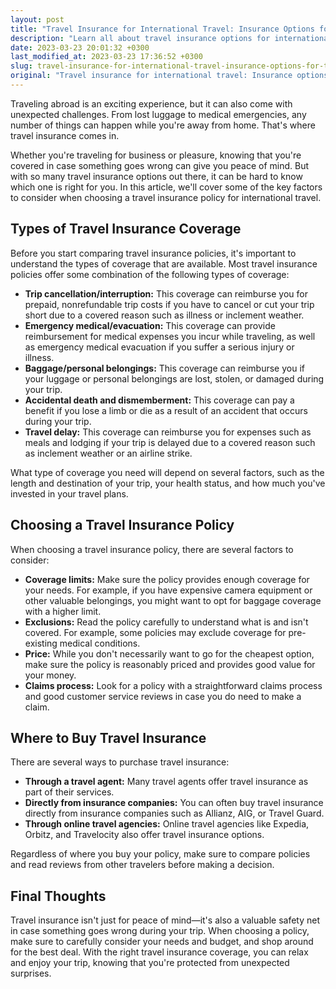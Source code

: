```yaml
---
layout: post
title: "Travel Insurance for International Travel: Insurance Options for Travelers Abroad"
description: "Learn all about travel insurance options for international trips, what type of coverage you might need, and how to choose the best policy for your needs."
date: 2023-03-23 20:01:32 +0300
last_modified_at: 2023-03-23 17:36:52 +0300
slug: travel-insurance-for-international-travel-insurance-options-for-travelers-abroad
original: "Travel insurance for international travel: Insurance options for travelers abroad."
---
```

Traveling abroad is an exciting experience, but it can also come with unexpected challenges. From lost luggage to medical emergencies, any number of things can happen while you're away from home. That's where travel insurance comes in.

Whether you're traveling for business or pleasure, knowing that you're covered in case something goes wrong can give you peace of mind. But with so many travel insurance options out there, it can be hard to know which one is right for you. In this article, we'll cover some of the key factors to consider when choosing a travel insurance policy for international travel.

## Types of Travel Insurance Coverage

Before you start comparing travel insurance policies, it's important to understand the types of coverage that are available. Most travel insurance policies offer some combination of the following types of coverage:

* **Trip cancellation/interruption:** This coverage can reimburse you for prepaid, nonrefundable trip costs if you have to cancel or cut your trip short due to a covered reason such as illness or inclement weather.
* **Emergency medical/evacuation:** This coverage can provide reimbursement for medical expenses you incur while traveling, as well as emergency medical evacuation if you suffer a serious injury or illness.
* **Baggage/personal belongings:** This coverage can reimburse you if your luggage or personal belongings are lost, stolen, or damaged during your trip.
* **Accidental death and dismemberment:** This coverage can pay a benefit if you lose a limb or die as a result of an accident that occurs during your trip.
* **Travel delay:** This coverage can reimburse you for expenses such as meals and lodging if your trip is delayed due to a covered reason such as inclement weather or an airline strike.

What type of coverage you need will depend on several factors, such as the length and destination of your trip, your health status, and how much you've invested in your travel plans.

## Choosing a Travel Insurance Policy

When choosing a travel insurance policy, there are several factors to consider:

* **Coverage limits:** Make sure the policy provides enough coverage for your needs. For example, if you have expensive camera equipment or other valuable belongings, you might want to opt for baggage coverage with a higher limit.
* **Exclusions:** Read the policy carefully to understand what is and isn't covered. For example, some policies may exclude coverage for pre-existing medical conditions.
* **Price:** While you don't necessarily want to go for the cheapest option, make sure the policy is reasonably priced and provides good value for your money.
* **Claims process:** Look for a policy with a straightforward claims process and good customer service reviews in case you do need to make a claim.

## Where to Buy Travel Insurance

There are several ways to purchase travel insurance:

* **Through a travel agent:** Many travel agents offer travel insurance as part of their services.
* **Directly from insurance companies:** You can often buy travel insurance directly from insurance companies such as Allianz, AIG, or Travel Guard.
* **Through online travel agencies:** Online travel agencies like Expedia, Orbitz, and Travelocity also offer travel insurance options.

Regardless of where you buy your policy, make sure to compare policies and read reviews from other travelers before making a decision.

## Final Thoughts

Travel insurance isn't just for peace of mind—it's also a valuable safety net in case something goes wrong during your trip. When choosing a policy, make sure to carefully consider your needs and budget, and shop around for the best deal. With the right travel insurance coverage, you can relax and enjoy your trip, knowing that you're protected from unexpected surprises.